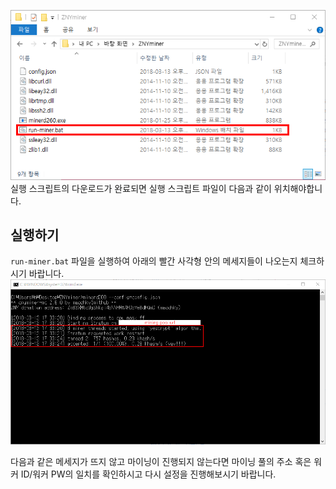 ![실행 스크립트 다운로드 결과](../../../../../static/img/guide/windows/05.png)
실행 스크립트의 다운로드가 완료되면 실행 스크립트 파일이 다음과 같이 위치해야합니다.

## 실행하기

``run-miner.bat`` 파일을 실행하여 아래의 빨간 사각형 안의 메세지들이 나오는지 체크하시기 바랍니다.
![마이너 실행](../../../../../static/img/guide/windows/06.png)

다음과 같은 메세지가 뜨지 않고 마이닝이 진행되지 않는다면 마이닝 풀의 주소 혹은 워커 ID/워커 PW의 일치를 확인하시고 다시 설정을 진행해보시기 바랍니다.